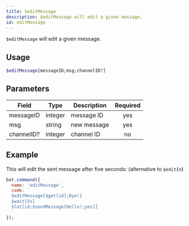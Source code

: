 ```yaml
---
title: $editMessage 
description: $editMessage will edit a given message.
id: editMessage
---
```


`$editMessage` will edit a given message.

## Usage

```php
$editMessage[messageID;msg;channelID?]
```

## Parameters 


| Field      | Type    | Description | Required |
| ---------- | ------- | ----------- |:--------:|
| messageID  | integer | message ID  |    yes   |
| msg        | string  | new message |    yes   |
| channelID? | integer | channel ID  |    no    |


## Example

This will edit the sent message after five seconds: (alternative to `$editIn`)

```javascript
bot.command({
  name: 'editMessage',
  code: `
  $editMessage[$get[id];Bye!]
  $wait[5s]
  $let[id;$sendMessage[Hello!;yes]]
  `
});
```